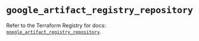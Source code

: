 # `google_artifact_registry_repository`

Refer to the Terraform Registry for docs: [`google_artifact_registry_repository`](https://registry.terraform.io/providers/hashicorp/google/5.40.0/docs/resources/artifact_registry_repository).
